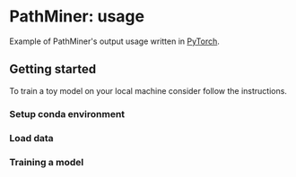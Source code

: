 # PathMiner: usage

Example of PathMiner's output usage written in [PyTorch](https://pytorch.org/).

## Getting started

To train a toy model on your local machine consider follow the instructions.

### Setup conda environment

### Load data

### Training a model
